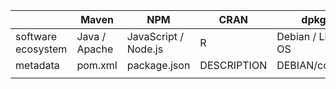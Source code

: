 |                    | Maven         | NPM                  | CRAN        | dpkg              | Cargo      |
| ------------------ | ------------- | -------------------- | ----------- | ----------------- | ---------- |
| software ecosystem | Java / Apache | JavaScript / Node.js | R           | Debian / Linux OS | Rust       |
| metadata           | pom.xml       | package.json         | DESCRIPTION | DEBIAN/control    | Cargo.toml |
|                    |               |                      |             |                   |            |